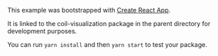 This example was bootstrapped with [Create React App](https://github.com/facebook/create-react-app).

It is linked to the coil-visualization package in the parent directory for development purposes.

You can run `yarn install` and then `yarn start` to test your package.
